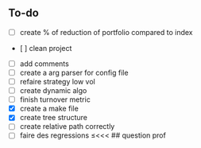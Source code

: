 ## To-do
- [ ] create % of reduction of portfolio compared to index
- [ ] clean project
- [ ] add comments
- [ ] create a arg parser for config file 
- [ ] refaire strategy low vol
- [ ] create dynamic algo
- [ ] finish turnover metric
- [x] create a make file
- [x] create tree structure
- [ ] create relative path correctly
- [ ] faire des regressions
≤<<< ## question prof